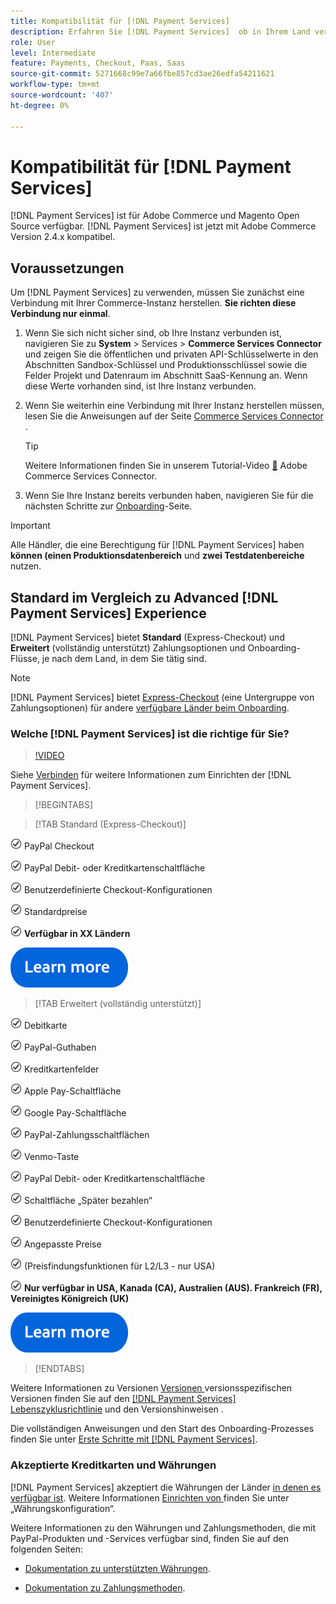 ```yaml
---
title: Kompatibilität für [!DNL Payment Services]
description: Erfahren Sie [!DNL Payment Services]  ob in Ihrem Land verfügbar ist und ob es mit Ihrer Adobe Commerce-Version kompatibel ist.
role: User
level: Intermediate
feature: Payments, Checkout, Paas, Saas
source-git-commit: 5271668c99e7a66fbe857cd3ae26edfa54211621
workflow-type: tm+mt
source-wordcount: '407'
ht-degree: 0%

---
```



# Kompatibilität für [!DNL Payment Services]

[!DNL Payment Services] ist für Adobe Commerce und Magento Open Source verfügbar. [!DNL Payment Services] ist jetzt mit Adobe Commerce Version 2.4.x kompatibel.

## Voraussetzungen

Um [!DNL Payment Services] zu verwenden, müssen Sie zunächst eine Verbindung mit Ihrer Commerce-Instanz herstellen. **Sie richten diese Verbindung nur einmal**.

1. Wenn Sie sich nicht sicher sind, ob Ihre Instanz verbunden ist, navigieren Sie zu **System** > Services > **Commerce Services Connector** und zeigen Sie die öffentlichen und privaten API-Schlüsselwerte in den Abschnitten Sandbox-Schlüssel und Produktionsschlüssel sowie die Felder Projekt und Datenraum im Abschnitt SaaS-Kennung an. Wenn diese Werte vorhanden sind, ist Ihre Instanz verbunden.

1. Wenn Sie weiterhin eine Verbindung mit Ihrer Instanz herstellen müssen, lesen Sie die Anweisungen auf der Seite [Commerce Services Connector](../landing/saas.md) .

   >[!TIP]
   >
   > Weitere Informationen finden Sie in unserem Tutorial-Video [&#128279;](https://experienceleague.adobe.com/de/docs/commerce-learn/tutorials/admin/adobe-commerce-services/configure-adobe-commerce-services-connector) Adobe Commerce Services Connector.

1. Wenn Sie Ihre Instanz bereits verbunden haben, navigieren Sie für die nächsten Schritte zur [Onboarding](onboard.md)-Seite.

>[!IMPORTANT]
>
> Alle Händler, die eine Berechtigung für [!DNL Payment Services] haben **können (einen Produktionsdatenbereich** und **zwei Testdatenbereiche** nutzen.

## Standard im Vergleich zu Advanced [!DNL Payment Services] Experience

[!DNL Payment Services] bietet **Standard** (Express-Checkout) und **Erweitert** (vollständig unterstützt) Zahlungsoptionen und Onboarding-Flüsse, je nach dem Land, in dem Sie tätig sind.

>[!NOTE]
>
> [!DNL Payment Services] bietet [Express-Checkout](../payment-services/payments-options.md) (eine Untergruppe von Zahlungsoptionen) für andere [verfügbare Länder beim Onboarding](../payment-services/production.md#complete-merchant-onboarding).

### Welche [!DNL Payment Services] ist die richtige für Sie?

>[!VIDEO](https://video.tv.adobe.com/v/3447811)

Siehe [Verbinden](connect.md) für weitere Informationen zum Einrichten der [!DNL Payment Services].

>[!BEGINTABS]

>[!TAB Standard (Express-Checkout)]

![check](assets/icon-check.png) PayPal Checkout

![check](assets/icon-check.png) PayPal Debit- oder Kreditkartenschaltfläche

![check](assets/icon-check.png) Benutzerdefinierte Checkout-Konfigurationen

![check](assets/icon-check.png) Standardpreise

![check](assets/icon-check.png) **Verfügbar in XX Ländern**

[![Weitere Informationen](assets/learn-more-button.svg)](onboard.md)

>[!TAB Erweitert (vollständig unterstützt)]

![check](assets/icon-check.png) Debitkarte

![check](assets/icon-check.png) PayPal-Guthaben

![Überprüfen](assets/icon-check.png) Kreditkartenfelder

![check](assets/icon-check.png) Apple Pay-Schaltfläche

![check](assets/icon-check.png) Google Pay-Schaltfläche

![check](assets/icon-check.png) PayPal-Zahlungsschaltflächen

![check](assets/icon-check.png) Venmo-Taste

![check](assets/icon-check.png) PayPal Debit- oder Kreditkartenschaltfläche

![check](assets/icon-check.png) Schaltfläche „Später bezahlen“

![check](assets/icon-check.png) Benutzerdefinierte Checkout-Konfigurationen

![check](assets/icon-check.png) Angepasste Preise

![check](assets/icon-check.png) (Preisfindungsfunktionen für L2/L3 - nur USA)

![check](assets/icon-check.png) **Nur verfügbar in USA, Kanada (CA), Australien (AUS). Frankreich (FR), Vereinigtes Königreich (UK)**

[![Weitere Informationen](assets/learn-more-button.svg)](onboard.md)

>[!ENDTABS]

Weitere Informationen zu Versionen [ Versionen ](https://experienceleague.adobe.com/docs/commerce-operations/release/planning/lifecycle-policy.html?lang=de) versionsspezifischen Versionen finden Sie auf den [[!DNL Payment Services] Lebenszyklusrichtlinie](release-notes.md) und den Versionshinweisen .

Die vollständigen Anweisungen und den Start des Onboarding-Prozesses finden Sie unter [Erste Schritte mit [!DNL Payment Services]](onboard.md).

### Akzeptierte Kreditkarten und Währungen

[!DNL Payment Services] akzeptiert die Währungen der Länder [in denen es verfügbar ist](#availability). Weitere Informationen [ Einrichten von ](https://experienceleague.adobe.com/docs/commerce-admin/stores-sales/site-store/currency/currency-configuration.html?lang=de) finden Sie unter „Währungskonfiguration“.

Weitere Informationen zu den Währungen und Zahlungsmethoden, die mit PayPal-Produkten und -Services verfügbar sind, finden Sie auf den folgenden Seiten:

* [Dokumentation zu unterstützten Währungen](https://developer.paypal.com/docs/reports/reference/paypal-supported-currencies/).

* [Dokumentation zu Zahlungsmethoden](https://developer.paypal.com/docs/checkout/payment-methods/).

